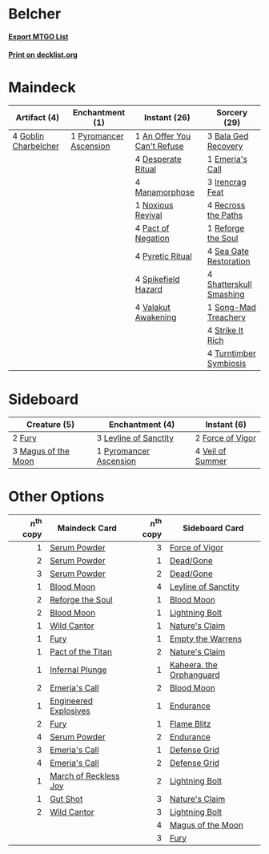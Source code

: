 # Belcher

#### [Export MTGO List](../collection/Belcher/Belcher.txt)
#### [Print on decklist.org](http://decklist.org/?deckmain=1%09An%20Offer%20You%20Can't%20Refuse%0A3%09Bala%20Ged%20Recovery%0A4%09Desperate%20Ritual%0A1%09Emeria's%20Call%0A4%09Goblin%20Charbelcher%0A3%09Irencrag%20Feat%0A4%09Manamorphose%0A1%09Noxious%20Revival%0A4%09Pact%20of%20Negation%0A4%09Pyretic%20Ritual%0A1%09Pyromancer%20Ascension%0A4%09Recross%20the%20Paths%0A1%09Reforge%20the%20Soul%0A4%09Sea%20Gate%20Restoration%0A4%09Shatterskull%20Smashing%0A1%09Song-Mad%20Treachery%0A4%09Spikefield%20Hazard%0A4%09Strike%20It%20Rich%0A4%09Turntimber%20Symbiosis%0A4%09Valakut%20Awakening&deckside=2%09Force%20of%20Vigor%0A2%09Fury%0A3%09Leyline%20of%20Sanctity%0A3%09Magus%20of%20the%20Moon%0A1%09Pyromancer%20Ascension%0A4%09Veil%20of%20Summer)
# Maindeck

|                                         Artifact (4)                                          |                                         Enchantment (1)                                         |                                             Instant (26)                                             |                                           Sorcery (29)                                           |
|-----------------------------------------------------------------------------------------------|-------------------------------------------------------------------------------------------------|------------------------------------------------------------------------------------------------------|--------------------------------------------------------------------------------------------------|
|4 [Goblin Charbelcher](http://gatherer.wizards.com/Pages/Card/Details.aspx?multiverseid=438497)|1 [Pyromancer Ascension](http://gatherer.wizards.com/Pages/Card/Details.aspx?multiverseid=425933)|1 [An Offer You Can't Refuse](http://gatherer.wizards.com/Pages/Card/Details.aspx?multiverseid=555252)|3 [Bala Ged Recovery](http://gatherer.wizards.com/Pages/Card/Details.aspx?multiverseid=491825)    |
|                                                                                               |                                                                                                 |4 [Desperate Ritual](http://gatherer.wizards.com/Pages/Card/Details.aspx?multiverseid=80275)          |1 [Emeria's Call](http://gatherer.wizards.com/Pages/Card/Details.aspx?multiverseid=491633)        |
|                                                                                               |                                                                                                 |4 [Manamorphose](http://gatherer.wizards.com/Pages/Card/Details.aspx?multiverseid=370568)             |3 [Irencrag Feat](http://gatherer.wizards.com/Pages/Card/Details.aspx?multiverseid=473089)        |
|                                                                                               |                                                                                                 |1 [Noxious Revival](http://gatherer.wizards.com/Pages/Card/Details.aspx?multiverseid=230067)          |4 [Recross the Paths](http://gatherer.wizards.com/Pages/Card/Details.aspx?multiverseid=152874)    |
|                                                                                               |                                                                                                 |4 [Pact of Negation](http://gatherer.wizards.com/Pages/Card/Details.aspx?multiverseid=442057)         |1 [Reforge the Soul](http://gatherer.wizards.com/Pages/Card/Details.aspx?multiverseid=278256)     |
|                                                                                               |                                                                                                 |4 [Pyretic Ritual](http://gatherer.wizards.com/Pages/Card/Details.aspx?multiverseid=205067)           |4 [Sea Gate Restoration](http://gatherer.wizards.com/Pages/Card/Details.aspx?multiverseid=491706) |
|                                                                                               |                                                                                                 |4 [Spikefield Hazard](http://gatherer.wizards.com/Pages/Card/Details.aspx?multiverseid=491809)        |4 [Shatterskull Smashing](http://gatherer.wizards.com/Pages/Card/Details.aspx?multiverseid=491802)|
|                                                                                               |                                                                                                 |4 [Valakut Awakening](http://gatherer.wizards.com/Pages/Card/Details.aspx?multiverseid=491818)        |1 [Song-Mad Treachery](http://gatherer.wizards.com/Pages/Card/Details.aspx?multiverseid=491807)   |
|                                                                                               |                                                                                                 |                                                                                                      |4 [Strike It Rich](http://gatherer.wizards.com/Pages/Card/Details.aspx?multiverseid=522219)       |
|                                                                                               |                                                                                                 |                                                                                                      |4 [Turntimber Symbiosis](http://gatherer.wizards.com/Pages/Card/Details.aspx?multiverseid=491864) |


# Sideboard

|                                         Creature (5)                                         |                                         Enchantment (4)                                         |                                        Instant (6)                                        |
|----------------------------------------------------------------------------------------------|-------------------------------------------------------------------------------------------------|-------------------------------------------------------------------------------------------|
|2 [Fury](http://gatherer.wizards.com/Pages/Card/Details.aspx?multiverseid=522202)             |3 [Leyline of Sanctity](http://gatherer.wizards.com/Pages/Card/Details.aspx?multiverseid=204993) |2 [Force of Vigor](http://gatherer.wizards.com/Pages/Card/Details.aspx?multiverseid=464113)|
|3 [Magus of the Moon](http://gatherer.wizards.com/Pages/Card/Details.aspx?multiverseid=136152)|1 [Pyromancer Ascension](http://gatherer.wizards.com/Pages/Card/Details.aspx?multiverseid=425933)|4 [Veil of Summer](http://gatherer.wizards.com/Pages/Card/Details.aspx?multiverseid=466952)|


# Other Options

|*n*<sup>th</sup> copy|                                         Maindeck Card                                          |*n*<sup>th</sup> copy|                                          Sideboard Card                                           |
|--------------------:|------------------------------------------------------------------------------------------------|--------------------:|---------------------------------------------------------------------------------------------------|
|                    1|[Serum Powder](http://gatherer.wizards.com/Pages/Card/Details.aspx?multiverseid=48920)          |                    3|[Force of Vigor](http://gatherer.wizards.com/Pages/Card/Details.aspx?multiverseid=464113)          |
|                    2|[Serum Powder](http://gatherer.wizards.com/Pages/Card/Details.aspx?multiverseid=48920)          |                    1|[Dead/Gone](http://gatherer.wizards.com/Pages/Card/Details.aspx?multiverseid=126419)               |
|                    3|[Serum Powder](http://gatherer.wizards.com/Pages/Card/Details.aspx?multiverseid=48920)          |                    2|[Dead/Gone](http://gatherer.wizards.com/Pages/Card/Details.aspx?multiverseid=126419)               |
|                    1|[Blood Moon](http://gatherer.wizards.com/Pages/Card/Details.aspx?multiverseid=45386)            |                    4|[Leyline of Sanctity](http://gatherer.wizards.com/Pages/Card/Details.aspx?multiverseid=204993)     |
|                    2|[Reforge the Soul](http://gatherer.wizards.com/Pages/Card/Details.aspx?multiverseid=278256)     |                    1|[Blood Moon](http://gatherer.wizards.com/Pages/Card/Details.aspx?multiverseid=45386)               |
|                    2|[Blood Moon](http://gatherer.wizards.com/Pages/Card/Details.aspx?multiverseid=45386)            |                    1|[Lightning Bolt](http://gatherer.wizards.com/Pages/Card/Details.aspx?multiverseid=806)             |
|                    1|[Wild Cantor](http://gatherer.wizards.com/Pages/Card/Details.aspx?multiverseid=96934)           |                    1|[Nature's Claim](http://gatherer.wizards.com/Pages/Card/Details.aspx?multiverseid=382316)          |
|                    1|[Fury](http://gatherer.wizards.com/Pages/Card/Details.aspx?multiverseid=522202)                 |                    1|[Empty the Warrens](http://gatherer.wizards.com/Pages/Card/Details.aspx?multiverseid=426587)       |
|                    1|[Pact of the Titan](http://gatherer.wizards.com/Pages/Card/Details.aspx?multiverseid=130638)    |                    2|[Nature's Claim](http://gatherer.wizards.com/Pages/Card/Details.aspx?multiverseid=382316)          |
|                    1|[Infernal Plunge](http://gatherer.wizards.com/Pages/Card/Details.aspx?multiverseid=235603)      |                    1|[Kaheera, the Orphanguard](http://gatherer.wizards.com/Pages/Card/Details.aspx?multiverseid=479744)|
|                    2|[Emeria's Call](http://gatherer.wizards.com/Pages/Card/Details.aspx?multiverseid=491633)        |                    2|[Blood Moon](http://gatherer.wizards.com/Pages/Card/Details.aspx?multiverseid=45386)               |
|                    1|[Engineered Explosives](http://gatherer.wizards.com/Pages/Card/Details.aspx?multiverseid=50139) |                    1|[Endurance](http://gatherer.wizards.com/Pages/Card/Details.aspx?multiverseid=522233)               |
|                    2|[Fury](http://gatherer.wizards.com/Pages/Card/Details.aspx?multiverseid=522202)                 |                    1|[Flame Blitz](http://gatherer.wizards.com/Pages/Card/Details.aspx?multiverseid=522200)             |
|                    4|[Serum Powder](http://gatherer.wizards.com/Pages/Card/Details.aspx?multiverseid=48920)          |                    2|[Endurance](http://gatherer.wizards.com/Pages/Card/Details.aspx?multiverseid=522233)               |
|                    3|[Emeria's Call](http://gatherer.wizards.com/Pages/Card/Details.aspx?multiverseid=491633)        |                    1|[Defense Grid](http://gatherer.wizards.com/Pages/Card/Details.aspx?multiverseid=45481)             |
|                    4|[Emeria's Call](http://gatherer.wizards.com/Pages/Card/Details.aspx?multiverseid=491633)        |                    2|[Defense Grid](http://gatherer.wizards.com/Pages/Card/Details.aspx?multiverseid=45481)             |
|                    1|[March of Reckless Joy](http://gatherer.wizards.com/Pages/Card/Details.aspx?multiverseid=548458)|                    2|[Lightning Bolt](http://gatherer.wizards.com/Pages/Card/Details.aspx?multiverseid=806)             |
|                    1|[Gut Shot](http://gatherer.wizards.com/Pages/Card/Details.aspx?multiverseid=397673)             |                    3|[Nature's Claim](http://gatherer.wizards.com/Pages/Card/Details.aspx?multiverseid=382316)          |
|                    2|[Wild Cantor](http://gatherer.wizards.com/Pages/Card/Details.aspx?multiverseid=96934)           |                    3|[Lightning Bolt](http://gatherer.wizards.com/Pages/Card/Details.aspx?multiverseid=806)             |
|                     |                                                                                                |                    4|[Magus of the Moon](http://gatherer.wizards.com/Pages/Card/Details.aspx?multiverseid=136152)       |
|                     |                                                                                                |                    3|[Fury](http://gatherer.wizards.com/Pages/Card/Details.aspx?multiverseid=522202)                    |

